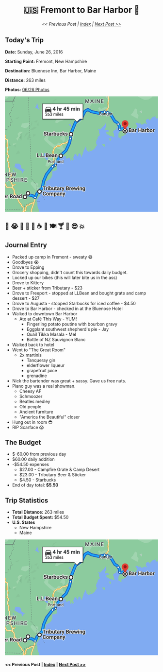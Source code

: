 <h1 align="center">🇺🇸 Fremont to Bar Harbor 🦞</h1>

<h6 align="center"><< Previous Post | <a href="https://jay-d.me/2016RT">Index</a> | <a href="https://jay-d.me/2016RT-06-27">Next Post >></a><h6>

## Today's Trip

**Date:** Sunday, June 26, 2016

**Starting Point:** Fremont, New Hampshire

**Destination:** Bluenose Inn, Bar Harbor, Maine

**Distance:** 263 miles

**Photos:** [06/26 Photos](https://jay-d.me/2016RT-06-26-photos)

![map from Fremont to Bar Harbor](../maps/day/06-26.png "day map")

## 🥵 😭 🚙 🛒 🍺 ☕ 🏨 🍽 🍸 🎹 😎 💥

## Journal Entry

* Packed up camp in Fremont - sweaty 😅
* Goodbyes 😭
* Drove to Epping
* Grocery shopping, didn't count this towards daily budget.
* Locked up our bikes (this will later bite us in the ass)
* Drove to Kittery
* Beer + sticker from Tributary - $23
* Drove to Freeport - stopped at LLBean and bought grate and camp dessert - $27
* Drove to Augusta - stopped Starbucks for iced coffee - $4.50
* Drove to Bar Harbor - checked in at the Bluenose Hotel
* Walked to downtown Bar Harbor
  * Ate at Café This Way - YUM!
    * Fingerling potato poutine with bourbon gravy
    * Eggplant southwest shepherd's pie - Jay
    * Quail Tikka Masala - Mel
    * Bottle of NZ Sauvignon Blanc
* Walked back to hotel
* Went to "The Great Room"
  * 2x martinis
    * Tanqueray gin
    * elderflower liqueur
    * grapefruit juice
    * grenadine
* Nick the bartender was great + sassy. Gave us free nuts.
* Piano guy was a real showman.
  * Cheesy AF
  * Schmoozer
  * Beatles medley
  * Old people
  * Ancient furniture
  * "America the Beautiful" closer
* Hung out in room 😎
* RIP Scarface 😱

## The Budget

* $-60.00 from previous day
* $60.00 daily addition
* -$54.50 expenses
  * $27.00 - Campfire Grate & Camp Desert
  * $23.00 - Tributary Beer & Sticker
  * $4.50 - Starbucks
* End of day total: **$5.50**

## Trip Statistics

* **Total Distance:** 263 miles
* **Total Budget Spent:** $54.50
* **U.S. States**
  * New Hampshire
  * Maine

![total trip from fremont to bar harbor](../maps/total/06-26-total.png "total trip map")

####  << Previous Post | [Index](../../README.md) | [Next Post >>](https://jay-d.me/2016RT-06-27)
